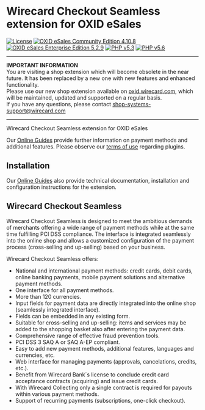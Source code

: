 # Wirecard Checkout Seamless extension for OXID eSales

[![License](https://img.shields.io/badge/license-GPLv2-blue.svg)](https://raw.githubusercontent.com/wirecard/Magento-WCP/master/LICENSE)
[![OXID eSales Community Edition 4.10.8](https://img.shields.io/badge/OXID_CE-v4.10.8-green.svg)](http://www.oxid-esales.com/)
[![OXID eSales Enterprise Edition 5.2.9](https://img.shields.io/badge/OXID_EE-v5.2.9-green.svg)](http://www.oxid-esales.com/)
[![PHP v5.3](https://img.shields.io/badge/php-v5.3-yellow.svg)](http://www.php.net)
[![PHP v5.6](https://img.shields.io/badge/php-v5.6-yellow.svg)](http://www.php.net)

----
**IMPORTANT INFORMATION**  
You are visiting a shop extension which will become obsolete in the near future. It has been replaced by a new one with new features and enhanced functionality.   
Please use our new shop extension available on [oxid.wirecard.com](https://oxid.wirecard.com), which will be maintained, updated and supported on a regular basis.  
If you have any questions, please contact shop-systems-support@wirecard.com

----

Wirecard Checkout Seamless extension for OXID eSales 

Our [Online Guides](https://guides.wirecard.at/) provide further information on payment methods and additional features. Please observe our [terms of use](https://guides.wirecard.at/shop_plugins:info#terms_of_use) regarding plugins.

## Installation
Our [Online Guides](https://guides.wirecard.at/shop_plugins:oxid_wcs:start "Installation details") also provide technical documentation, installation and configuration instructions for the extension.


## Wirecard Checkout Seamless
Wirecard Checkout Seamless is designed to meet the ambitious demands of merchants offering a wide range of payment methods while at the same time fulfilling PCI DSS compliance. The interface is integrated seamlessly into the online shop and allows a customized configuration of the payment process (cross-selling and up-selling) based on your business. 

Wirecard Checkout Seamless offers:
- National and international payment methods: credit cards, debit cards, online banking payments, mobile payment solutions and alternative payment methods.
- One interface for all payment methods.
- More than 120 currencies.
- Input fields for payment data are directly integrated into the online shop (seamlessly integrated interface).
- Fields can be embedded in any existing form.
- Suitable for cross-selling and up-selling: items and services may be added to the shopping basket also after entering the payment data.
- Comprehensive range of effective fraud prevention tools.
- PCI DSS 3 SAQ A or SAQ A-EP compliant.
- Easy to add new payment methods, additional features, languages and currencies, etc.
- Web interface for managing payments (approvals, cancelations, credits, etc.).
- Benefit from Wirecard Bank´s license to conclude credit card acceptance contracts (acquiring) and issue credit cards.
- With Wirecard Collecting only a single contract is required for payouts within various payment methods.
- Support of recurring payments (subscriptions, one-click checkout).
